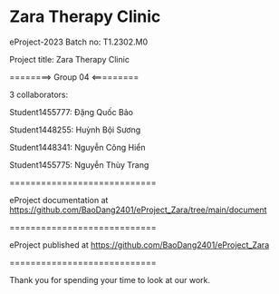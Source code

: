 Zara Therapy Clinic
============================

eProject-2023 Batch no: T1.2302.M0

Project title: Zara Therapy Clinic

========> Group 04 <=========

3 collaborators:

Student1455777: Đặng Quốc Bảo

Student1448255: Huỳnh Bội Sương

Student1448341: Nguyễn Công Hiển

Student1455775: Nguyễn Thùy Trang

============================

eProject documentation at https://github.com/BaoDang2401/eProject_Zara/tree/main/document

============================

eProject published at https://github.com/BaoDang2401/eProject_Zara

============================

Thank you for spending your time to look at our work.